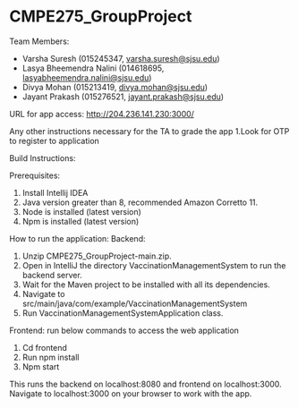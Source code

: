 # CMPE275_GroupProject
Team Members:

* Varsha Suresh (015245347, varsha.suresh@sjsu.edu)
* Lasya Bheemendra Nalini (014618695, lasyabheemendra.nalini@sjsu.edu)
* Divya Mohan (015213419, divya.mohan@sjsu.edu)
* Jayant Prakash (015276521, jayant.prakash@sjsu.edu)

URL for app access:
http://204.236.141.230:3000/

Any other instructions necessary for the TA to grade the app
1.Look for OTP to register to application

Build Instructions:

Prerequisites:
1. Install Intellij IDEA
2. Java version greater than 8, recommended Amazon Corretto 11.
3. Node is installed (latest version)
4. Npm is installed (latest version)

How to run the application:
Backend:
1. Unzip CMPE275_GroupProject-main.zip.
2. Open in IntelliJ the directory VaccinationManagementSystem to run the backend server.
3. Wait for the Maven project to be installed with all its dependencies.
4. Navigate to src/main/java/com/example/VaccinationManagementSystem
5. Run VaccinationManagementSystemApplication class.

Frontend: run below commands to access the web application
1. Cd frontend
2. Run npm install
3. Npm start

This runs the backend on localhost:8080 and frontend on localhost:3000.
Navigate to localhost:3000 on your browser to work with the app. 
